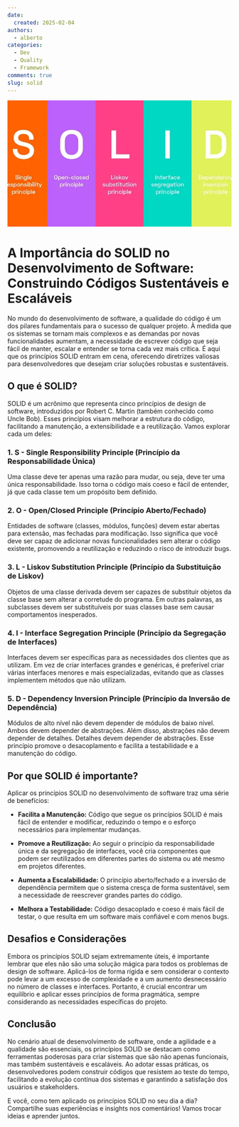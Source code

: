 ```yaml
---
date:
  created: 2025-02-04
authors:
  - alberto
categories:
  - Dev
  - Quality
  - Framework
comments: true
slug: solid
---
```


![SOLID](../../../images/blog/alberto/solid.png)

# A Importância do SOLID no Desenvolvimento de Software: Construindo Códigos Sustentáveis e Escaláveis

No mundo do desenvolvimento de software, a qualidade do código é um dos pilares fundamentais para o sucesso de qualquer projeto. À medida que os sistemas se tornam mais complexos e as demandas por novas funcionalidades aumentam, a necessidade de escrever código que seja fácil de manter, escalar e entender se torna cada vez mais crítica. É aqui que os princípios SOLID entram em cena, oferecendo diretrizes valiosas para desenvolvedores que desejam criar soluções robustas e sustentáveis.

<!-- more -->

## O que é SOLID?

SOLID é um acrônimo que representa cinco princípios de design de software, introduzidos por Robert C. Martin (também conhecido como Uncle Bob). Esses princípios visam melhorar a estrutura do código, facilitando a manutenção, a extensibilidade e a reutilização. Vamos explorar cada um deles:

### 1. S - Single Responsibility Principle (Princípio da Responsabilidade Única)

Uma classe deve ter apenas uma razão para mudar, ou seja, deve ter uma única responsabilidade. Isso torna o código mais coeso e fácil de entender, já que cada classe tem um propósito bem definido.

### 2. O - Open/Closed Principle (Princípio Aberto/Fechado)

Entidades de software (classes, módulos, funções) devem estar abertas para extensão, mas fechadas para modificação. Isso significa que você deve ser capaz de adicionar novas funcionalidades sem alterar o código existente, promovendo a reutilização e reduzindo o risco de introduzir bugs.

### 3. L - Liskov Substitution Principle (Princípio da Substituição de Liskov)

Objetos de uma classe derivada devem ser capazes de substituir objetos da classe base sem alterar a corretude do programa. Em outras palavras, as subclasses devem ser substituíveis por suas classes base sem causar comportamentos inesperados.

### 4. I - Interface Segregation Principle (Princípio da Segregação de Interfaces)

Interfaces devem ser específicas para as necessidades dos clientes que as utilizam. Em vez de criar interfaces grandes e genéricas, é preferível criar várias interfaces menores e mais especializadas, evitando que as classes implementem métodos que não utilizam.

### 5. D - Dependency Inversion Principle (Princípio da Inversão de Dependência)

Módulos de alto nível não devem depender de módulos de baixo nível. Ambos devem depender de abstrações. Além disso, abstrações não devem depender de detalhes. Detalhes devem depender de abstrações. Esse princípio promove o desacoplamento e facilita a testabilidade e a manutenção do código.

## Por que SOLID é importante?

Aplicar os princípios SOLID no desenvolvimento de software traz uma série de benefícios:

- **Facilita a Manutenção:** Código que segue os princípios SOLID é mais fácil de entender e modificar, reduzindo o tempo e o esforço necessários para implementar mudanças.

- **Promove a Reutilização:** Ao seguir o princípio da responsabilidade única e da segregação de interfaces, você cria componentes que podem ser reutilizados em diferentes partes do sistema ou até mesmo em projetos diferentes.

- **Aumenta a Escalabilidade:** O princípio aberto/fechado e a inversão de dependência permitem que o sistema cresça de forma sustentável, sem a necessidade de reescrever grandes partes do código.

- **Melhora a Testabilidade:** Código desacoplado e coeso é mais fácil de testar, o que resulta em um software mais confiável e com menos bugs.

## Desafios e Considerações

Embora os princípios SOLID sejam extremamente úteis, é importante lembrar que eles não são uma solução mágica para todos os problemas de design de software. Aplicá-los de forma rígida e sem considerar o contexto pode levar a um excesso de complexidade e a um aumento desnecessário no número de classes e interfaces. Portanto, é crucial encontrar um equilíbrio e aplicar esses princípios de forma pragmática, sempre considerando as necessidades específicas do projeto.

## Conclusão

No cenário atual de desenvolvimento de software, onde a agilidade e a qualidade são essenciais, os princípios SOLID se destacam como ferramentas poderosas para criar sistemas que são não apenas funcionais, mas também sustentáveis e escaláveis. Ao adotar essas práticas, os desenvolvedores podem construir códigos que resistem ao teste do tempo, facilitando a evolução contínua dos sistemas e garantindo a satisfação dos usuários e stakeholders.

E você, como tem aplicado os princípios SOLID no seu dia a dia? Compartilhe suas experiências e insights nos comentários! Vamos trocar ideias e aprender juntos. 